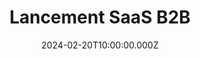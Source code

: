 ---
title: "Lancement SaaS B2B"
client_type: "SaaS • Gestion de Projet"
category: "saas"
date: 2024-02-20T10:00:00.000Z
order: 2
published: true
objective:
  description: "Accompagner le lancement d'une plateforme SaaS B2B de gestion de projet, atteindre 500 utilisateurs payants en 6 mois avec un budget marketing limité de 15K€."
process:
  steps:
    - "Définition du persona et de la stratégie de positionnement"
    - "Création d'une stratégie de contenu et de thought leadership"
    - "Lancement d'une campagne de marketing viral et de parrainage"
    - "Mise en place du lead nurturing et du marketing automation"
    - "Optimisation du onboarding et réduction du churn"
results:
  description: "650 utilisateurs payants en 5 mois, CAC de 45€ (objectif 60€), taux de conversion freemium de 12% et churn mensuel réduit à 3,2%."
tags:
  - "Content Marketing"
  - "Lead Generation"
  - "Marketing Automation"
  - "Growth Hacking"
  - "LinkedIn"
---
